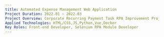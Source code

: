 ```yaml
---
title: Automated Expense Management Web Application
Project Duration: 2022.01 ~ 2022.03
Project Overview: Corporate Recurring Payment Task RPA Improvement Project
Applied Technologies: HTML/CSS,JS,Python,Vue,Docker
Key Roles: Front-end Developer, Selenium RPA Module Developer
---
```

